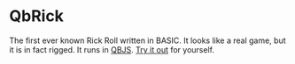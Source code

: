 # QbRick
The first ever known Rick Roll written in BASIC.  It looks like a real game, but it is in fact rigged.  It runs in [QBJS](https://qbjs.org).  [Try it out](https://qbjs.org/?code=ZGltIE5VTSBBcyBJbnRlZ2VyCsQTR1VFU1MgYcoVRElNIFNFRUQgQVMgU3RyaW5nxhNBTFTPE1BFUFBFUs8VUkFORE9NSVpFyxgKxT09ICJ5MnUiCsVdPSAiZFF3NHc5V2dYY1EiCsdMPSAiLmJlLyIKykc9xnsryG8r5QCeCgrkAMw9IFJORCAqIDUKSU5QVVQgIkd1ZXNzIGEgbnVtYmVyIGJldHdlZW4gMSBhbmQgNT8gIizmAPEKSUblAQ08PsYQIFRIRU46IHdpbmRvdy5sb2NhdGlvbi5ocmVm5ACUaHR0cHM6Ly8iK+oAmDogRU5EIElGCg==) for yourself.

